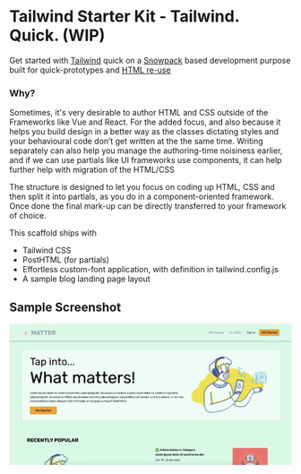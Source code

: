 # Tailwind Starter Kit -  Tailwind. Quick. (WIP)

Get started with [Tailwind]() quick on a [Snowpack]() based development purpose built for quick-prototypes and [HTML re-use]()

### Why?

Sometimes, it's very desirable to author HTML and CSS outside of the Frameworks like Vue and React. For the added focus, and also because it helps you build design in a better way as the classes dictating styles and your behavioural code don’t get written at the the same time. Writing separately can also help you manage the authoring-time noisiness earlier, and if we can use partials like UI frameworks use components, it can help further help with migration of the HTML/CSS

The structure is designed to let you focus on coding up HTML, CSS and then split it into partials, as you do in a component-oriented framework. Once done the final mark-up can be directly transferred to your framework of choice.

This scaffold ships with

- Tailwind CSS
- PostHTML (for partials)
- Effortless custom-font application, with definition in tailwind.config.js
- A sample blog landing page layout 

## Sample Screenshot
<img src="./public/blog-shot.png"/>